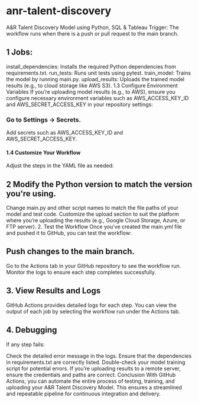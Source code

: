 # anr-talent-discovery
A&amp;R Talent Discovery Model using Python, SQL &amp; Tableau
Trigger: The workflow runs when there is a push or pull request to the main branch.
## 1 Jobs:
install_dependencies: Installs the required Python dependencies from requirements.txt.
run_tests: Runs unit tests using pytest.
train_model: Trains the model by running main.py.
upload_results: Uploads the trained model results (e.g., to cloud storage like AWS S3).
1.3 Configure Environment Variables
If you’re uploading model results (e.g., to AWS), ensure you configure necessary environment variables such as AWS_ACCESS_KEY_ID and AWS_SECRET_ACCESS_KEY in your repository settings:

### Go to Settings → Secrets.
Add secrets such as AWS_ACCESS_KEY_ID and AWS_SECRET_ACCESS_KEY.
#### 1.4 Customize Your Workflow
Adjust the steps in the YAML file as needed:

## 2 Modify the Python version to match the version you're using.
Change main.py and other script names to match the file paths of your model and test code.
Customize the upload section to suit the platform where you’re uploading the results (e.g., Google Cloud Storage, Azure, or FTP server).
2. Test the Workflow
Once you've created the main.yml file and pushed it to GitHub, you can test the workflow:

##  Push changes to the main branch.
Go to the Actions tab in your GitHub repository to see the workflow run.
Monitor the logs to ensure each step completes successfully.
## 3. View Results and Logs
GitHub Actions provides detailed logs for each step. You can view the output of each job by selecting the workflow run under the Actions tab.

## 4. Debugging
If any step fails:

Check the detailed error message in the logs.
Ensure that the dependencies in requirements.txt are correctly listed.
Double-check your model training script for potential errors.
If you’re uploading results to a remote server, ensure the credentials and paths are correct.
Conclusion
With GitHub Actions, you can automate the entire process of testing, training, and uploading your A&R Talent Discovery Model. This ensures a streamlined and repeatable pipeline for continuous integration and delivery.
